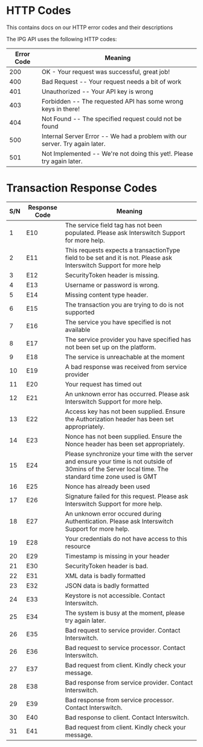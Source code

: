 # HTTP Codes

<aside class="notice">This contains docs on our HTTP error codes and their descriptions</aside>

The IPG API uses the following HTTP codes:

| Error Code | Meaning
---------- | -------
200 | OK  - Your request was successful, great job!
400 | Bad Request -- Your request needs a bit of work
401 | Unauthorized -- Your API key is wrong
403 | Forbidden -- The requested API has some wrong keys in there!
404 | Not Found -- The specified request could not be found
500 | Internal Server Error -- We had a problem with our server. Try again later.
501 | Not Implemented -- We're not doing this yet!. Please try again later.


# Transaction Response Codes

S/N | Response Code | Meaning
---|---|---
1 	| E10  | 	The service field tag has not been populated.  Please ask Interswitch Support for more help.
2 	| E11  |   This requests expects a transactionType field to be set and it is not.  Please ask Interswitch Support for more help
3 	| E12  | 	SecurityToken header is missing.
4 	| E13  | 	Username or password is wrong.
5 	| E14  | 	Missing content type header.
6 	| E15  | 	The transaction you are trying to do is not supported
7 	| E16  | 	The service you have specified is not available
8 	| E17  | 	The service provider you have specified has not been set up on the platform.
9 	| E18  | 	The service is unreachable at the moment
10 	| E19  | 	A bad response was received from service provider
11 	| E20  | 	Your request has timed out
12 	| E21  | 	An unknown error has occurred. Please ask Interswitch Support for more help.
13 	| E22  | 	Access key has not been supplied. Ensure the Authorization header has been set appropriately.
14 	| E23  | 	Nonce has not been supplied. Ensure the Nonce header has been set appropriately.
15 	| E24  | 	Please synchronize your time with the server and ensure your time is not outside of 30mins of the Server local time. The standard time zone used is GMT
16 	| E25  | 	Nonce has already been used
17 	| E26  | 	Signature failed for this request.  Please ask Interswitch Support for more help.
18 	| E27  | 	An unknown error occured during Authentication.  Please ask Interswitch Support for more help.
19 	| E28  | 	Your credentials do not have access to this resource
20 	| E29  | 	Timestamp is missing in your header
21 	| E30  | 	SecurityToken header is bad.
22 	| E31  | 	XML data is badly formatted
23 	| E32  | 	JSON data is badly formatted
24 	| E33  | 	Keystore is not accessible. Contact Interswitch.
25 	| E34  | 	The system is busy at the moment, please try again later.
26 	| E35  | 	Bad request to service provider. Contact Interswitch.
26 	| E36  | 	Bad request to service processor. Contact Interswitch.
27 	| E37  | 	Bad request from client. Kindly check your message.
28 	| E38  | 	Bad response from service provider. Contact Interswitch.
29 	| E39  | 	Bad response from service processor. Contact Interswitch.
30 	| E40  | 	Bad response to client. Contact Interswitch.
31 	| E41  | 	Bad request from client. Kindly check your message.


